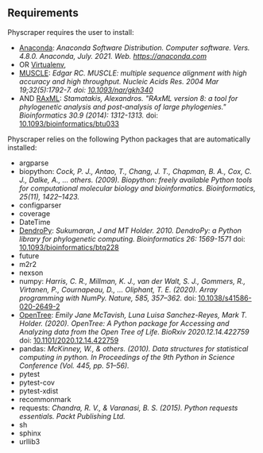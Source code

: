## Requirements

Physcraper requires the user to install:

- [Anaconda](https://docs.anaconda.com/anaconda/install/): *Anaconda Software Distribution. Computer software. Vers. 4.8.0. Anaconda, July. 2021. Web. <https://anaconda.com>*
- OR [Virtualenv](https://pypi.org/project/virtualenv/),
- [MUSCLE](https://www.ebi.ac.uk/Tools/msa/muscle/): *Edgar RC. MUSCLE: multiple sequence alignment with high accuracy and high throughput. Nucleic Acids Res. 2004 Mar 19;32(5):1792-7. doi: [10.1093/nar/gkh340](https://doi.org/10.1093/nar/gkh340)*
- AND [RAxML](https://cme.h-its.org/exelixis/web/software/raxml/): *Stamatakis, Alexandros. "RAxML version 8: a tool for phylogenetic analysis and post-analysis of large phylogenies." Bioinformatics 30.9 (2014): 1312-1313.* doi: [10.1093/bioinformatics/btu033](https://doi.org/10.1093/bioinformatics/btu033)


Physcraper relies on the following Python packages that are automatically installed:

- argparse
- biopython: *Cock, P. J., Antao, T., Chang, J. T., Chapman, B. A., Cox, C. J., Dalke, A., … others. (2009). Biopython: freely available Python tools for computational molecular biology and bioinformatics. Bioinformatics, 25(11), 1422–1423.*
- configparser
- coverage
- DateTime
- [DendroPy](https://dendropy.org/primer/index.html): *Sukumaran, J and MT Holder. 2010. DendroPy: a Python library for phylogenetic computing. Bioinformatics 26: 1569-1571* doi:  [10.1093/bioinformatics/btq228](https://doi.org/10.1093/bioinformatics/btq228)
- future
- m2r2
- nexson
- numpy: *Harris, C. R., Millman, K. J., van der Walt, S. J., Gommers, R., Virtanen, P., Cournapeau, D., … Oliphant, T. E. (2020). Array programming with NumPy. Nature, 585, 357–362.* doi: [10.1038/s41586-020-2649-2](https://doi.org/10.1038/s41586-020-2649-2)
- [OpenTree](https://github.com/OpenTreeOfLife/python-opentree): *Emily Jane McTavish, Luna Luisa Sanchez-Reyes, Mark T. Holder. (2020). OpenTree: A Python package for Accessing and Analyzing data from the Open Tree of Life. BioRxiv 2020.12.14.422759* doi: [10.1101/2020.12.14.422759](https://doi.org/10.1101/2020.12.14.422759)
- pandas: *McKinney, W., & others. (2010). Data structures for statistical computing in python. In Proceedings of the 9th Python in Science Conference (Vol. 445, pp. 51–56).*
- pytest
- pytest-cov
- pytest-xdist
- recommonmark
- requests: *Chandra, R. V., & Varanasi, B. S. (2015). Python requests essentials. Packt Publishing Ltd.*
- sh
- sphinx
- urllib3
